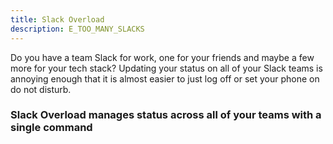 ```yaml
---
title: Slack Overload
description: E_TOO_MANY_SLACKS
---
```


Do you have a team Slack for work, one for your friends and maybe a few more for
your tech stack? Updating your status on all of your Slack teams is annoying
enough that it is almost easier to just log off or set your phone on do not
disturb.

### Slack Overload manages status across all of your teams with a single command
